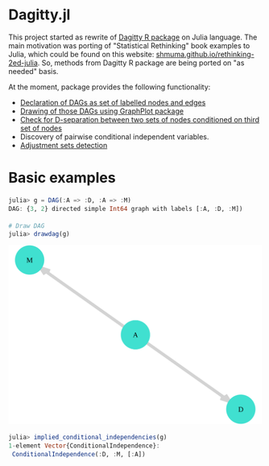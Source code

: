 # Dagitty.jl

This project started as rewrite of [Dagitty R package](http://www.dagitty.net/) on Julia language.
The main motivation was porting of "Statistical Rethinking" book examples to Julia, which
could be found on this website: [shmuma.github.io/rethinking-2ed-julia](https://shmuma.github.io/rethinking-2ed-julia/).
So, methods from Dagitty R package are being ported on "as needed" basis.

At the moment, package provides the following functionality:

* [Declaration of DAGs as set of labelled nodes and edges](DAG.md)
* [Drawing of those DAGs using GraphPlot package](utils.md)
* [Check for D-separation between two sets of nodes conditioned on third set of nodes](d_separation.md)
* Discovery of pairwise conditional independent variables.
* [Adjustment sets detection](adj_sets.md)


# Basic examples

```julia
julia> g = DAG(:A => :D, :A => :M)
DAG: {3, 2} directed simple Int64 graph with labels [:A, :D, :M])

# Draw DAG
julia> drawdag(g)
```
![DAG visualisation](./dag.svg)

```julia
julia> implied_conditional_independencies(g)
1-element Vector{ConditionalIndependence}:
 ConditionalIndependence(:D, :M, [:A])
```
